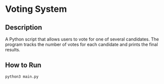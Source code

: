 # Voting System

## Description
A Python script that allows users to vote for one of several candidates. The program tracks the number of votes for each candidate and prints the final results.

## How to Run

```bash
python3 main.py
